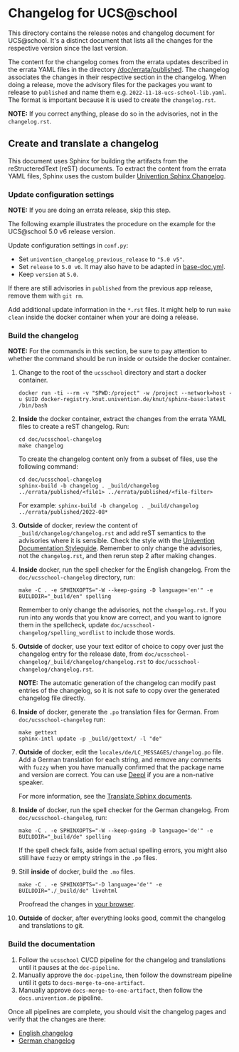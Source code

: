 # Changelog for UCS@school

<!--
SPDX-FileCopyrightText: 2021-2024 Univention GmbH

SPDX-License-Identifier: AGPL-3.0-only
-->

This directory contains the release notes and changelog document for
UCS@school. It's a distinct document that lists all the changes for the
respective version since the last version.

The content for the changelog comes from the errata updates described in the
errata YAML files in the directory
[/doc/errata/published](../errata/published). The changelog associates the
changes in their respective section in the changelog.
When doing a release, move the advisory files for the packages you want to release to `published` and name them e.g.
`2022-11-18-ucs-school-lib.yaml`. The format is important because it is used to create the `changelog.rst`.

**NOTE:** If you correct anything, please do so in the advisories, not in the `changelog.rst`.

## Create and translate a changelog

This document uses Sphinx for building the artifacts from the reStructeredText
(reST) documents. To extract the content from the errata YAML files, Sphinx
uses the custom builder [Univention Sphinx
Changelog](https://git.knut.univention.de/univention/documentation/univention_sphinx_changelog).

### Update configuration settings

**NOTE:** If you are doing an errata release, skip this step.

The following example illustrates the procedure on the example for the
UCS@school 5.0 v6 release version.

Update configuration settings in `conf.py`:

* Set `univention_changelog_previous_release` to `"5.0 v5"`.
* Set `release` to `5.0 v6`. It may also have to be adapted in [base-doc.yml](../../.gitlab-ci/base-doc.yml).
* Keep `version` at `5.0`.

If there are still advisories in `published` from the previous app release, remove them with `git rm`.

Add additional update information in the `*.rst` files. It might help to run `make clean` inside the docker container when your are doing a release.

### Build the changelog

**NOTE:** For the commands in this section, be sure to pay attention to whether the command should be run inside or outside the docker container.

1. Change to the root of the `ucsschool` directory and start a docker container.

   ```console
   docker run -ti --rm -v "$PWD:/project" -w /project --network=host -u $UID docker-registry.knut.univention.de/knut/sphinx-base:latest /bin/bash
   ```

2. **Inside** the docker container, extract the changes from the errata YAML files to create a reST changelog. Run:

   ```console
   cd doc/ucsschool-changelog
   make changelog
   ```

   To create the changelog content only from a subset of files, use the following command:

   ```console
   cd doc/ucsschool-changelog
   sphinx-build -b changelog . _build/changelog ../errata/published/<file1> ../errata/published/<file-filter>
   ```

   For example: `sphinx-build -b changelog . _build/changelog ../errata/published/2022-08*`

3. **Outside** of docker, review the content of `_build/changelog/changelog.rst` and add reST semantics to the advisories where it is sensible. Check the style with the
   [Univention Documentation
   Styleguide](https://univention.gitpages.knut.univention.de/documentation/styleguide/).
   Remember to only change the advisories, not the `changelog.rst`, and then rerun step 2 after making changes.

4. **Inside** docker, run the spell checker for the English changelog. From the `doc/ucsschool-changelog` directory, run:

   ```console
   make -C . -e SPHINXOPTS="-W --keep-going -D language='en'" -e BUILDDIR="_build/en" spelling
   ```

   Remember to only change the advisories, not the `changelog.rst`.
   If you run into any words that you know are correct, and you want to ignore them in the spellcheck, update `doc/ucsschool-changelog/spelling_wordlist` to include those words.

5. **Outside** of docker, use your text editor of choice to copy over just the changelog entry for the release date, from `doc/ucsschool-changelog/_build/changelog/changelog.rst` to `doc/ucsschool-changelog/changelog.rst`.

   **NOTE:** The automatic generation of the changelog can modify past entries of the changelog, so it is not safe to copy over the generated changelog file directly.

6. **Inside** of docker, generate the `.po` translation files for German. From `doc/ucsschool-changelog` run:

   ```console
   make gettext
   sphinx-intl update -p _build/gettext/ -l "de"
   ```

7. **Outside** of docker, edit the `locales/de/LC_MESSAGES/changelog.po` file.
   Add a German translation for each string, and remove any comments with `fuzzy` when you have manually confirmed that the package name and version are correct. You can use [Deepl](https://www.deepl.com) if you are a non-native speaker.

   For more information, see the  [Translate Sphinx
   documents](https://hutten.knut.univention.de/mediawiki/index.php/Translate_Sphinx_documents#Translation).

8. **Inside** of docker, run the spell checker for the German changelog. From `doc/ucsschool-changelog`, run:

   ```console
   make -C . -e SPHINXOPTS="-W --keep-going -D language='de'" -e BUILDDIR="_build/de" spelling
   ```

   If the spell check fails, aside from actual spelling errors, you might also still have `fuzzy` or empty strings in the `.po` files.

9. Still **inside** of docker, build the `.mo` files.

   ```console
   make -C . -e SPHINXOPTS="-D language='de'" -e BUILDDIR="./_build/de" livehtml
   ```

   Proofread the changes in [your browser](http://127.0.0.1:8000).

10. **Outside** of docker, after everything looks good, commit the changelog and translations to git.

### Build the documentation

1. Follow the `ucsschool` CI/CD pipeline for the changelog and translations until it pauses at the `doc-pipeline`.
2. Manually approve the `doc-pipeline`, then follow the downstream pipeline until it gets to `docs-merge-to-one-artifact`.
3. Manually approve `docs-merge-to-one-artifact`, then follow the `docs.univention.de` pipeline.

Once all pipelines are complete, you should visit the changelog pages and verify that the changes are there:

* [English changelog](https://docs.software-univention.de/ucsschool-changelog/5.0v5/en/changelog.html)
* [German changelog](https://docs.software-univention.de/ucsschool-changelog/5.0v5/de/changelog.html)
